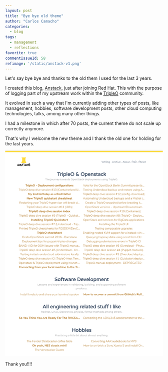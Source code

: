 ```yaml
---
layout: post
title: "Bye bye old theme"
author: "Carlos Camacho"
categories:
  - blog
tags:
  - management
  - reflections
favorite: true
commentIssueId: 58
refimage: '/static/anstack-v1.png'
---
```


Let's say bye bye and thanks to the old them I used for the last 3 years.

I created this blog, [Anstack](https://www.anstack.com),
just after joining Red Hat. This with the purpose of
logging part of my upstream work within the [TripleO](https://www.tripleo.org)
community.

It evolved in such a way that I'm currently adding other types of posts, like
management, hobbies, software development posts,
other cloud computing technologies, talks, among many other things.

I had a milestone in which after 70 posts, the current theme
do not scale up correctly anymore.


That's why I welcome the new theme and I thank the
old one for holding for the last years.

![](/static/anstack-v1.png)

Thank you!!!!

